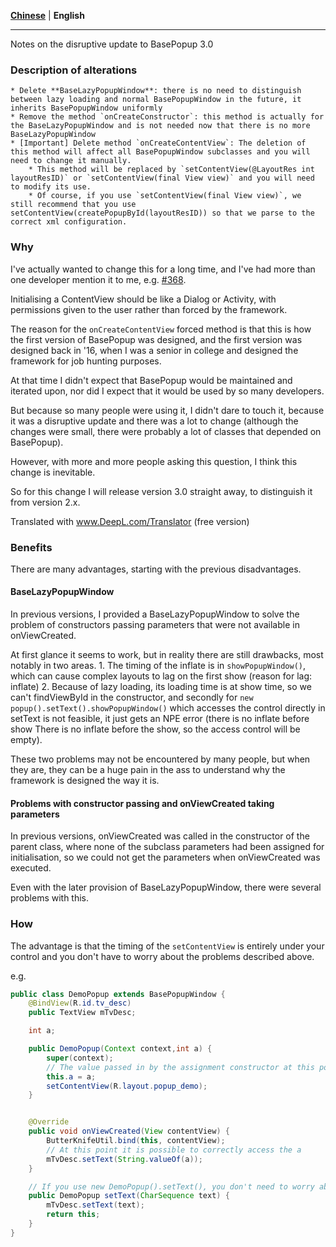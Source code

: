 [**Chinese**](./Update_3.0.md) | **English**

---

Notes on the disruptive update to BasePopup 3.0

### Description of alterations

    * Delete **BaseLazyPopupWindow**: there is no need to distinguish between lazy loading and normal BasePopupWindow in the future, it inherits BasePopupWindow uniformly
    * Remove the method `onCreateConstructor`: this method is actually for the BaseLazyPopupWindow and is not needed now that there is no more BaseLazyPopupWindow
    * [Important] Delete method `onCreateContentView`: The deletion of this method will affect all BasePopupWindow subclasses and you will need to change it manually.
        * This method will be replaced by `setContentView(@LayoutRes int layoutResID)` or `setContentView(final View view)` and you will need to modify its use.
        * Of course, if you use `setContentView(final View view)`, we still recommend that you use setContentView(createPopupById(layoutResID)) so that we parse to the correct xml configuration.

### Why

I've actually wanted to change this for a long time, and I've had more than one developer mention it to me, e.g. [#368](https://github.com/razerdp/BasePopup/issues/368).

Initialising a ContentView should be like a Dialog or Activity, with permissions given to the user rather than forced by the framework.

The reason for the `onCreateContentView` forced method is that this is how the first version of BasePopup was designed, and the first version was designed back in '16, when I was a senior in college and designed the framework for job hunting purposes.

At that time I didn't expect that BasePopup would be maintained and iterated upon, nor did I expect that it would be used by so many developers.

But because so many people were using it, I didn't dare to touch it, because it was a disruptive update and there was a lot to change (although the changes were small, there were probably a lot of classes that depended on BasePopup).

However, with more and more people asking this question, I think this change is inevitable.

So for this change I will release version 3.0 straight away, to distinguish it from version 2.x.

Translated with www.DeepL.com/Translator (free version)


### Benefits

There are many advantages, starting with the previous disadvantages.

#### BaseLazyPopupWindow

In previous versions, I provided a BaseLazyPopupWindow to solve the problem of constructors passing parameters that were not available in onViewCreated.

At first glance it seems to work, but in reality there are still drawbacks, most notably in two areas.
    1. The timing of the inflate is in `showPopupWindow()`, which can cause complex layouts to lag on the first show (reason for lag: inflate)
    2. Because of lazy loading, its loading time is at show time, so we can't findViewById in the constructor, and secondly for `new popup().setText().showPopupWindow()` which accesses the control directly in setText is not feasible, it just gets an NPE error (there is no inflate before show There is no inflate before the show, so the access control will be empty).

These two problems may not be encountered by many people, but when they are, they can be a huge pain in the ass to understand why the framework is designed the way it is.

#### Problems with constructor passing and onViewCreated taking parameters

In previous versions, onViewCreated was called in the constructor of the parent class, where none of the subclass parameters had been assigned for initialisation, so we could not get the parameters when onViewCreated was executed.

Even with the later provision of BaseLazyPopupWindow, there were several problems with this.


### How

The advantage is that the timing of the `setContentView` is entirely under your control and you don't have to worry about the problems described above.

e.g.

```java
public class DemoPopup extends BasePopupWindow {
    @BindView(R.id.tv_desc)
    public TextView mTvDesc;

    int a;

    public DemoPopup(Context context,int a) {
        super(context);
        // The value passed in by the assignment constructor at this point
        this.a = a;
        setContentView(R.layout.popup_demo);
    }


    @Override
    public void onViewCreated(View contentView) {
        ButterKnifeUtil.bind(this, contentView);
        // At this point it is possible to correctly access the a
        mTvDesc.setText(String.valueOf(a));
    }

    // If you use new DemoPopup().setText(), you don't need to worry about mTvDesc being empty
    public DemoPopup setText(CharSequence text) {
        mTvDesc.setText(text);
        return this;
    }
}
```